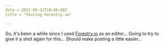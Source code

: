 ```yaml
---
date = 2022-04-21T18:46:00Z
title = "Testing Forestry.io"

---
```

So, it's been a while since I used [Forestry.io](https://forestry.io) as an editor... Going to try to give it a shot again for this... Should make posting a little easier...